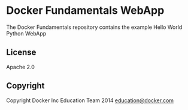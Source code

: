 Docker Fundamentals WebApp
==========================

The Docker Fundamentals repository contains the example Hello World Python WebApp

## License

Apache 2.0

## Copyright 

Copyright Docker Inc Education Team 2014 <education@docker.com>
